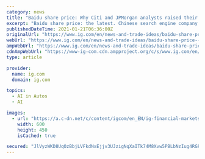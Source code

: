 ```yaml
---
category: news
title: "Baidu share price: Why Citi and JPMorgan analysts raised their price targets to US$290"
excerpt: "Baidu share price: the latest. Chinese search engine company Baidu’s share price has burgeoned roughly 19% since announcing that it would be entering the electric vehicle (EV) s"
publishedDateTime: 2021-01-21T06:36:00Z
originalUrl: "https://www.ig.com/en/news-and-trade-ideas/baidu-share-price--why-citi-and-jpmorgan-analysts-raised-their-p-210121"
webUrl: "https://www.ig.com/en/news-and-trade-ideas/baidu-share-price--why-citi-and-jpmorgan-analysts-raised-their-p-210121"
ampWebUrl: "https://www.ig.com/en/news-and-trade-ideas/baidu-share-price--why-citi-and-jpmorgan-analysts-raised-their-p-210121.amp"
cdnAmpWebUrl: "https://www-ig-com.cdn.ampproject.org/c/s/www.ig.com/en/news-and-trade-ideas/baidu-share-price--why-citi-and-jpmorgan-analysts-raised-their-p-210121.amp"
type: article

provider:
  name: ig.com
  domain: ig.com

topics:
  - AI in Autos
  - AI

images:
  - url: "https://a.c-dn.net/c/content/igcom/en_EN/ig-financial-markets/market-news-and-analysis/news/2021/01/21/baidu-share-price--why-citi-and-jpmorgan-analysts-raised-their-p/_jcr_content/ArticleImage.adaptive.620.high.png/1611210708314.png"
    width: 600
    height: 450
    isCached: true

secured: "JlVyzWKD8UqOzBbjLVFkdNxEjjv3UJzigNqXaITk74M8Xvw5PBLbNzIug4RGPajs7MLChygz9+Giec0gAi93hWHjmmrgfb2upHNt8tbAggweUAH8gag+IbU7trGIpUF9V2IE+aw5TRUYyCzTtRJsBH+AQ876tmCt8Yekm182LCGDrC3JGa42UlIIi5SIgh8S7FeoNADMTHqZbAm4Ua1gd55h095KdKbbxdNU/tVbehKGw2mMizvA/YGYyeVaqzw2nmNizA92kUCJoJSI1KFLo+U97Cl9EkkXMGyLZzE0gz/0wwGiRAghn4CJ/PS4oVe0j1d+LC+ZAPuh1GhnjSoYXXZt1yBZWH6hmfJCLw/8Cr4=;F4eLjZFn4fsKbkRqs/I5dA=="
---
```


